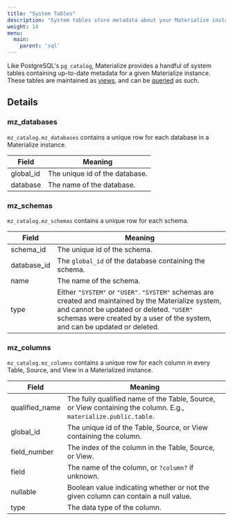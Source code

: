 ```yaml
---
title: "System Tables"
description: "System tables store metadata about your Materialize instance."
weight: 14
menu:
  main:
    parent: 'sql'
---
```


Like PostgreSQL's `pg_catalog`, Materialize provides a handful of system tables
containing up-to-date metadata for a given Materialize instance. These tables are
maintained as [views](../create-view), and can be [queried](../select) as such.

## Details

### mz_databases

`mz_catalog.mz_databases` contains a unique row for each database in a Materialize
instance.

Field     | Meaning
----------|----------
global_id | The unique id of the database.
database  | The name of the database.

### mz_schemas

`mz_catalog.mz_schemas` contains a unique row for each schema.

Field     | Meaning
----------|----------
schema_id | The unique id of the schema.
database_id  | The `global_id` of the database containing the schema.
name      | The name of the schema.
type      | Either `"SYSTEM"` or `"USER"`. `"SYSTEM"` schemas are created and maintained by the Materialize system, and cannot be updated or deleted. `"USER"` schemas were created by a user of the system, and can be updated or deleted.

### mz_columns

`mz_catalog.mz_columns` contains a unique row for each column in every Table, Source, and View
in a Materialized instance.

Field     | Meaning
----------|----------
qualified_name | The fully qualified name of the Table, Source, or View containing the column. E.g., `materialize.public.table`.
global_id | The unique id of the Table, Source, or View containing the column.
field_number | The index of the column in the Table, Source, or View.
field | The name of the column, or `?column?` if unknown.
nullable | Boolean value indicating whether or not the given column can contain a null value.
type | The data type of the column.
